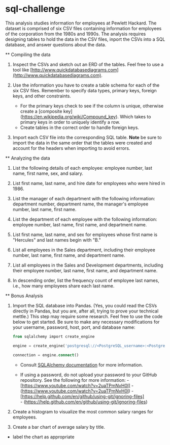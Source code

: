 # sql-challenge

This analysis studies information for employees at Pewlett Hackard. The dataset is comprised of six CSV files containing information for employees of the corporation from the 1980s and 1990s. The analysis requires designing tables to hold the data in the CSV files, inport the CSVs into a SQL database, and answer questions about the data. 

** Compiling the data

1. Inspect the CSVs and sketch out an ERD of the tables. Feel free to use a tool like [http://www.quickdatabasediagrams.com](http://www.quickdatabasediagrams.com).

2. Use the information you have to create a table schema for each of the six CSV files. Remember to specify data types, primary keys, foreign keys, and other constraints.
    * For the primary keys check to see if the column is unique, otherwise create a [composite key] (https://en.wikipedia.org/wiki/Compound_key). Which takes to primary keys in order to uniquely identify a row.
    * Create tables in the correct order to handle foreign keys.

3. Import each CSV file into the corresponding SQL table. **Note** be sure to import the data in the same order that the tables were created and account for the headers when importing to avoid errors.

** Analyzing the data

1. List the following details of each employee: employee number, last name, first name, sex, and salary.

2. List first name, last name, and hire date for employees who were hired in 1986.

3. List the manager of each department with the following information: department number, department name, the manager's employee number, last name, first name.

4. List the department of each employee with the following information: employee number, last name, first name, and department name.

5. List first name, last name, and sex for employees whose first name is "Hercules" and last names begin with "B."

6. List all employees in the Sales department, including their employee number, last name, first name, and department name.

7. List all employees in the Sales and Development departments, including their employee number, last name, first name, and department name.

8. In descending order, list the frequency count of employee last names, i.e., how many employees share each last name.

** Bonus Analysis
1. Import the SQL database into Pandas. (Yes, you could read the CSVs directly in Pandas, but you are, after all, trying to prove your technical mettle.) This step may require some research. Feel free to use the code below to get started. Be sure to make any necessary modifications for your username, password, host, port, and database name:

   ```sql
   from sqlalchemy import create_engine

   engine = create_engine('postgresql://<PostgreSQL_username>:<PostgreSQL_password>@localhost:5432/<your_db_name>')
   
   connection = engine.connect()
   ```

   * Consult [SQLAlchemy documentation](https://docs.sqlalchemy.org/en/latest/core/engines.html#postgresql) for more information.

   * If using a password, do not upload your password to your GitHub repository. See the following for more information:
         - [https://www.youtube.com/watch?v=2uaTPmNvH0I]
         - (https://www.youtube.com/watch?v=2uaTPmNvH0I) 
         - [https://help.github.com/en/github/using-git/ignoring-files]         
         - (https://help.github.com/en/github/using-git/ignoring-files)

2. Create a histogram to visualize the most common salary ranges for employees.

3. Create a bar chart of average salary by title.
  * label the chart as appropriate
